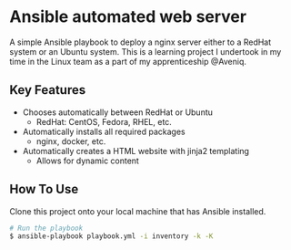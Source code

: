 # Ansible automated web server
A simple Ansible playbook to deploy a nginx server either to a RedHat system or an Ubuntu system.
This is a learning project I undertook in my time in the Linux team as a part of my apprenticeship @Aveniq.


## Key Features

* Chooses automatically between RedHat or Ubuntu
  - RedHat: CentOS, Fedora, RHEL, etc.
* Automatically installs all required packages
  - nginx, docker, etc.
* Automatically creates a HTML website with jinja2 templating
    - Allows for dynamic content


## How To Use

Clone this project onto your local machine that has Ansible installed.

```bash
# Run the playbook
$ ansible-playbook playbook.yml -i inventory -k -K
```

